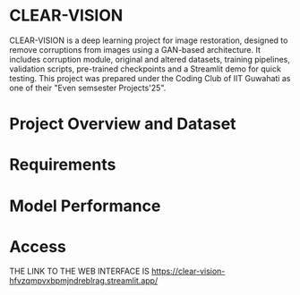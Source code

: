 # CLEAR-VISION
CLEAR-VISION is a deep learning project for image restoration, designed to remove corruptions from images using a GAN-based architecture. It includes corruption module, original and altered datasets, training pipelines, validation scripts, pre-trained checkpoints and a Streamlit demo for quick testing. This project was prepared under the Coding Club of IIT Guwahati as one of their "Even semsester Projects'25".

# Project Overview and Dataset


# Requirements

# Model Performance

# Access
THE LINK TO THE WEB INTERFACE IS 
https://clear-vision-hfvzqmpvxbpmjndreblrag.streamlit.app/
